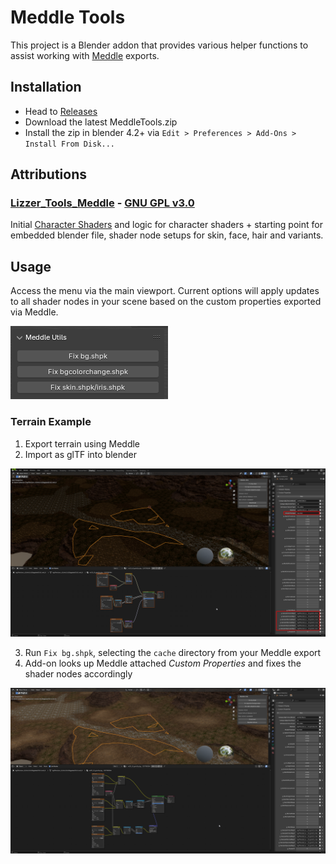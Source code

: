 # Meddle Tools
This project is a Blender addon that provides various helper functions to assist working with [Meddle](https://github.com/PassiveModding/Meddle) exports.

## Installation
- Head to [Releases](https://github.com/PassiveModding/MeddleTools/releases)
- Download the latest MeddleTools.zip
- Install the zip in blender 4.2+ via `Edit > Preferences > Add-Ons > Install From Disk...`


## Attributions
### [Lizzer_Tools_Meddle](https://github.com/SkulblakaDrotningu/Lizzer_Tools_Meddle) - [GNU GPL v3.0](https://github.com/SkulblakaDrotningu/Lizzer_Tools_Meddle/blob/main/LICENSE.txt)
Initial [Character Shaders](./MeddleTools/shaders.blend) and logic for character shaders + starting point for embedded blender file, shader node setups for skin, face, hair and variants.

## Usage
Access the menu via the main viewport. Current options will apply updates to all shader nodes in your scene based on the custom properties exported via Meddle.

![ViewPortMenu](img/viewportmenu.png)

### Terrain Example
1. Export terrain using Meddle
2. Import as glTF into blender

<img src="img/terrain_example_1.png" width="700"/>

3. Run `Fix bg.shpk`, selecting the `cache` directory from your Meddle export
4. Add-on looks up Meddle attached *Custom Properties* and fixes the shader nodes accordingly

<img src="img/terrain_example_2.png" width="700"/>